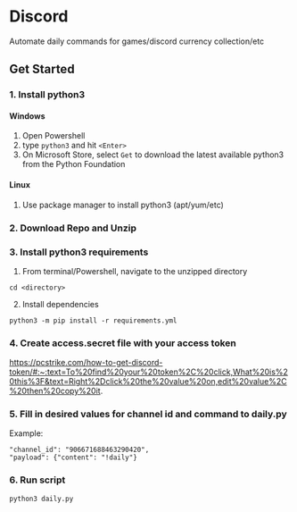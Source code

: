 # Discord
Automate daily commands for games/discord currency collection/etc

## Get Started

### 1. Install python3
#### Windows
1. Open Powershell
2. type `python3` and hit `<Enter>`
3. On Microsoft Store, select `Get` to download the latest available python3 from the Python Foundation

#### Linux
1. Use package manager to install python3 (apt/yum/etc)

### 2. Download Repo and Unzip

### 3. Install python3 requirements
1. From terminal/Powershell, navigate to the unzipped directory
```
cd <directory>
```
2. Install dependencies
```
python3 -m pip install -r requirements.yml
```

### 4. Create access.secret file with your access token
https://pcstrike.com/how-to-get-discord-token/#:~:text=To%20find%20your%20token%2C%20click,What%20is%20this%3F&text=Right%2Dclick%20the%20value%20on,edit%20value%2C%20then%20copy%20it.

### 5. Fill in desired values for channel id and command to daily.py
Example:
```
"channel_id": "906671688463290420",
"payload": {"content": "!daily"}
```

### 6. Run script
```
python3 daily.py
```